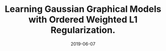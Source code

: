 ---
title: "Learning Gaussian Graphical Models with Ordered Weighted L1 Regularization."
collection: publications
permalink: /publication/2019-06-07-GOWL-number-2.md
excerpt: 'We address the task of identifying densely connected subsets of multivariate 
Gaussian random variables within a graphical model framework. We propose two novel estimators 
based on the Ordered Weighted ℓ1 (OWL) norm: 1) The Graphical OWL (GOWL) is a penalized 
likelihood method that applies the OWL norm to the lower triangle components of the 
precision matrix. 2) The column-by-column Graphical OWL (ccGOWL) estimates the precision 
matrix by performing OWL regularized linear regressions. Both methods can simultaneously 
identify highly correlated groups of variables and control the sparsity in the resulting 
precision matrix. We formulate GOWL such that it solves a composite optimization problem 
and establish that the estimator has a unique global solution. In addition, we prove 
sufficient grouping conditions for each column of the ccGOWL precision matrix estimate. 
We propose proximal descent algorithms to find the optimum for both estimators. For synthetic 
data where group structure is present, the ccGOWL estimator requires significantly reduced 
computation and achieves similar or greater accuracy than state-of-the-art estimators. Timing 
comparisons are presented and demonstrates the superior computational efficiency of the ccGOWL. 
We illustrate the grouping performance of the ccGOWL method on a cancer gene expression data 
set and an equities data set'
date: 2019-06-07
venue: 'Submitted to NeurIPS 2019'
paperurl: 'http://cmazzaanthony.github.io/files/1906.02719.pdf'
citation: 'Mazza-Anthony, C., Mazoure, B., Coates, M., 2019. 
Learning Gaussian Graphical Models with Ordered Weighted L1 Regularization. 
arXiv preprint arXiv:1906.02719, 2019.'
---